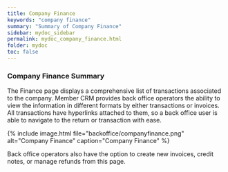 ```yaml
---
title: Company Finance
keywords: "company finance"
summary: "Summary of Company Finance"
sidebar: mydoc_sidebar
permalink: mydoc_company_finance.html
folder: mydoc
toc: false
---
```


### Company Finance Summary

The Finance page displays a comprehensive list of transactions associated to the company.
Member CRM provides back office operators the ability to view the information in different formats by either transactions or invoices. All transactions have hyperlinks attached to them, so a back office user is able to navigate to the return or transaction with ease.

{% include image.html file="backoffice/companyfinance.png" alt="Company Finance" caption="Company Finance" %}

Back office operators also have the option to create new invoices, credit notes, or manage refunds from this page.
